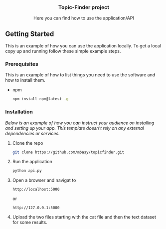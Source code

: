 

<!-- PROJECT LOGO -->
<br />
<div align="center">

  <h3 align="center">Topic-Finder project</h3>

  <p align="center">
    Here you can find how to use the application/API
  </p>
</div>



<!-- GETTING STARTED -->
## Getting Started

This is an example of how you can use the application locally.
To get a local copy up and running follow these simple example steps.

### Prerequisites

This is an example of how to list things you need to use the software and how to install them.
* npm
  ```sh
  npm install npm@latest -g
  ```

### Installation

_Below is an example of how you can instruct your audience on installing and setting up your app. This template doesn't rely on any external dependencies or services._

1. Clone the repo
   ```sh
   git clone https://github.com/mbasy/topicfinder.git
   ```
2. Run the application
   ```sh
   python api.py
   ```
3. Open a browser and navigat to
   ```link
   http://localhost:5000
   ```
   or
   ```link
   http://127.0.0.1:5000
   ```
   
4. Upload the two files starting with the cat file and then the text dataset for some results.


